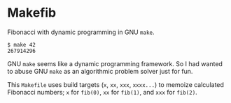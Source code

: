 # Makefib

Fibonacci with dynamic programming in GNU `make`.

```console
$ make 42
267914296
```

GNU `make` seems like a dynamic programming framework. So I had wanted to abuse
GNU `make` as an algorithmic problem solver just for fun.

This `Makefile` uses build targets (`x`, `xx`, `xxx`, `xxxx...`) to memoize
calculated Fibonacci numbers; `x` for `fib(0)`, `xx` for `fib(1)`, and `xxx`
for `fib(2)`.
